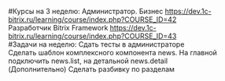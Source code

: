 #Курсы на 3 неделю:
Администратор. Бизнес	https://dev.1c-bitrix.ru/learning/course/index.php?COURSE_ID=42  
Разработчик Bitrix Framework	https://dev.1c-bitrix.ru/learning/course/index.php?COURSE_ID=43  
#Задачи на неделю:
Сдать тесты в администраторе  
Сделать шаблон комплексного компонента news. На главной подключить news.list, на детальной news.detail  
(Дополнительно) Сделать разбивку по разделам  